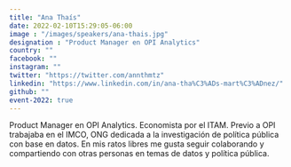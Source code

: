```yaml
---
title: "Ana Thaís"
date: 2022-02-10T15:29:05-06:00
image : "/images/speakers/ana-thais.jpg"
designation : "Product Manager en OPI Analytics"
country: ""
facebook: ""
instagram: ""
twitter: "https://twitter.com/annthmtz"
linkedin: "https://www.linkedin.com/in/ana-tha%C3%ADs-mart%C3%ADnez/"
github: ""
event-2022: true
---
```


Product Manager en OPI Analytics. Economista por el ITAM. Previo a OPI trabajaba en el IMCO, ONG dedicada a la investigación de política pública con base en datos. En mis ratos libres me gusta seguir colaborando y compartiendo con otras personas en temas de datos y política pública.
